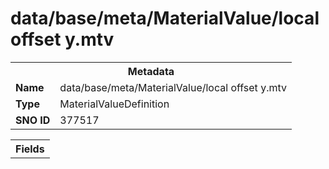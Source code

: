 <h1>data/base/meta/MaterialValue/local offset y.mtv</h1><table><tr><th colspan="100%">Metadata</th></tr><tr><td><b>Name</b></td><td>data/base/meta/MaterialValue/local offset y.mtv</td></tr><tr><td><b>Type</b></td><td>MaterialValueDefinition</td></tr><tr><td><b>SNO ID</b></td><td>377517</td></tr></table>

<table><tr><th colspan="100%">Fields</th></tr></table>

